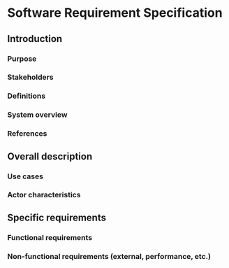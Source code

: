 Software Requirement Specification
==================================

Introduction
------------
### Purpose
### Stakeholders
### Definitions
### System overview
### References

Overall description
-------------------
### Use cases
### Actor characteristics

Specific requirements
---------------------
### Functional requirements
### Non-functional requirements (external, performance, etc.)
